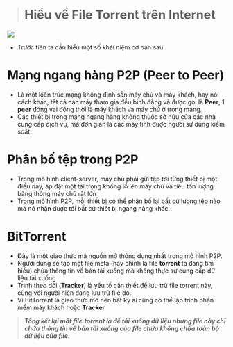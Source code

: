 > # Hiểu về File Torrent trên Internet
![](https://imgur.com/DaBTvg7.png)
- Trước tiên ta cần hiểu một số khái niệm cơ bản sau
# Mạng ngang hàng P2P (Peer to Peer)
- Là một kiến trúc mạng không định sẵn máy chủ và máy khách, hay nói cách khác, tất cả các máy tham gia đều bình đẳng và được gọi là **Peer**, 1 **peer** đóng vai đồng thời là máy khách và máy chủ ở trong mạng.
- Các thiết bị trong mạng ngang hàng không thuộc sở hữu của các nhà cung cấp dịch vụ, mà đơn giản là các máy tính được người sử dụng kiểm soát.
# Phân bố tệp trong P2P
- Trong mô hình client-server, máy chủ phải gửi tệp tới từng thiết bị một điều này, áp đặt một tải trọng khổng lồ lên máy chủ và tiêu tốn lượng băng thông máy chủ rất lớn
- Trong mô hình P2P, mỗi thiết bị có thể phân bố lại bất cứ lượng tệp nào mà nó nhận được tới bất cứ thiết bị ngang hàng khác.
# BitTorrent
- Đây là một giao thức mã nguồn mở thông dụng nhất trong mô hình P2P. 
- Người dùng sẽ tạo một file meta (hay chính là file **torrent** ta đang tìm hiểu) chứa thông tin về bản tải xuống mà không thực sự cung cấp dữ liệu tải xuống
- Trình theo dõi (**Tracker**) là yếu tố cần thiết để lưu trữ file torrent này, cùng với người hiện đang lưu trữ file đó.
- Vì BitTorrent là giao thức mở nên bất kỳ ai cũng có thể lập trình phần mềm máy khách hoặc **Tracker**
> ***Tổng kết lại một file.torrent là để tải xuống dữ liệu nhưng file này chỉ chứa thông tin về bản tải xuống của file chứa không chứa toàn bộ dữ liệu của file.*** 